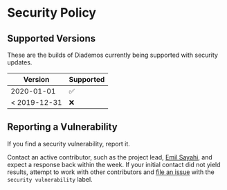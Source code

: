 # Security Policy

## Supported Versions

These are the builds of Diademos
currently being supported with security updates.

| Version | Supported          |
| ------- | ------------------ |
| 2020-01-01   | :white_check_mark: |
| < 2019-12-31   | :x:                |

## Reporting a Vulnerability

If you find a security vulnerability, report it.

Contact an active contributor, such as the project lead, [Emil Sayahi](mailto:em@emsa.cf), and expect a response back within the week.
If your initial contact did not yield results, attempt to work with other contributors and [file an
issue](https://github.com/MadeByEmil/Diademos/issues/new) with the ```security vulnerability``` label.
